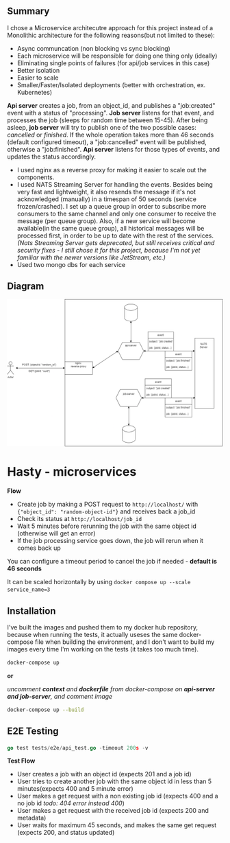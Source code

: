 ## Summary
I chose a Microservice architecutre approach for this project instead of a Monolithic architecture for the following reasons(but not limited to these):
- Async communcation (non blocking vs sync blocking)
- Each microservice will be responsible for doing one thing only (ideally)
- Eliminating single points of failures (for api/job services in this case)
- Better isolation
- Easier to scale
- Smaller/Faster/Isolated deployments (better with orchestration, ex. Kubernetes)

**Api server** creates a job, from an object_id, and publishes a "job:created" event with a status of "processing". **Job server** listens for that event, and processes the job (sleeps for random time between 15-45). After being asleep, **job server** will try to publish one of the two possible cases: *cancelled* or *finished*. If the whole operation takes more than 46 seconds (default configured timeout), a "job:cancelled" event will be published, otherwise a "job:finished". **Api server** listens for those types of events, and updates the status accordingly.

- I used nginx as a reverse proxy for making it easier to scale out the components.
- I used NATS Streaming Server for handling the events. Besides being very fast and lightweight, it also resends the message if it's not acknowledged (manually) in a timespan of 50 seconds (service frozen/crashed). I set up a queue group in order to subscribe more consumers to the same channel and only one consumer to receive the message (per queue group). Also, if a new service will become available(in the same queue group), all historical messages will be processed first, in order to be up to date with the rest of the services.
*(Nats Streaming Server gets deprecated, but still receives critical and security fixes - I still chose it for this project, because I'm not yet familiar with the newer versions like JetStream, etc.)*
- Used two mongo dbs for each service

## Diagram
![alt text](https://github.com/bogdan-copocean/hasty-server/raw/main/hasty-server-diagram.png?raw=true)

# Hasty - microservices

**Flow**
- Create job by making a POST request to ```http://localhost/``` with ```{"object_id": "random-object-id"}``` and receives back a job_id
- Check its status at ```http://localhost/job_id```
- Wait 5 minutes before rerunning the job with the same object id (otherwise will get an error)
- If the job processing service goes down, the job will rerun when it comes back up

You can configure a timeout period to cancel the job if needed - **default is 46 seconds**

It can be scaled horizontally by using ```docker compose up --scale service_name=3```

## Installation
I've built the images and pushed them to my docker hub repository, because when running the tests, it actually useses the same docker-compose file when building the environment, and I don't want to build my images every time I'm working on the tests (it takes too much time).

```bash
docker-compose up
```
**or**

*uncomment **context** and **dockerfile** from docker-compose on **api-server and job-server**, and comment image*

```bash
docker-compose up --build
```

## E2E Testing

```go
go test tests/e2e/api_test.go -timeout 200s -v
```
**Test Flow**
- User creates a job with an object id (expects 201 and a job id)
- User tries to create another job with the same object id in less than 5 minutes(expects 400 and 5 minute error)
- User makes a get request with a non existing job id (expects 400 and a no job id *todo: 404 error instead 400*)
- User makes a get request with the received job id (expects 200 and metadata)
- User waits for maximum 45 seconds, and makes the same get request (expects 200, and status updated)
